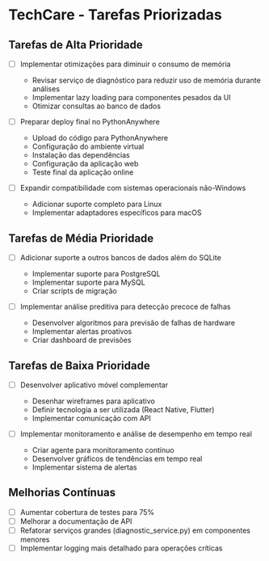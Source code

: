# TechCare - Tarefas Priorizadas

## Tarefas de Alta Prioridade
- [ ] Implementar otimizações para diminuir o consumo de memória
  - Revisar serviço de diagnóstico para reduzir uso de memória durante análises
  - Implementar lazy loading para componentes pesados da UI
  - Otimizar consultas ao banco de dados

- [ ] Preparar deploy final no PythonAnywhere
  - Upload do código para PythonAnywhere
  - Configuração do ambiente virtual
  - Instalação das dependências
  - Configuração da aplicação web
  - Teste final da aplicação online

- [ ] Expandir compatibilidade com sistemas operacionais não-Windows
  - Adicionar suporte completo para Linux
  - Implementar adaptadores específicos para macOS

## Tarefas de Média Prioridade
- [ ] Adicionar suporte a outros bancos de dados além do SQLite
  - Implementar suporte para PostgreSQL
  - Implementar suporte para MySQL
  - Criar scripts de migração

- [ ] Implementar análise preditiva para detecção precoce de falhas
  - Desenvolver algoritmos para previsão de falhas de hardware
  - Implementar alertas proativos
  - Criar dashboard de previsões

## Tarefas de Baixa Prioridade
- [ ] Desenvolver aplicativo móvel complementar
  - Desenhar wireframes para aplicativo
  - Definir tecnologia a ser utilizada (React Native, Flutter)
  - Implementar comunicação com API

- [ ] Implementar monitoramento e análise de desempenho em tempo real
  - Criar agente para monitoramento contínuo
  - Desenvolver gráficos de tendências em tempo real
  - Implementar sistema de alertas

## Melhorias Contínuas
- [ ] Aumentar cobertura de testes para 75%
- [ ] Melhorar a documentação de API
- [ ] Refatorar serviços grandes (diagnostic_service.py) em componentes menores
- [ ] Implementar logging mais detalhado para operações críticas
